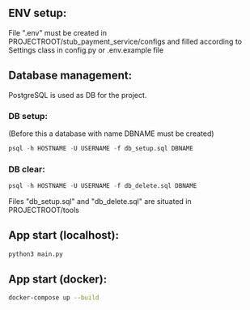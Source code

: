 ## ENV setup:

File ".env" must be created in PROJECTROOT/stub_payment_service/configs and filled according to Settings class
in config.py or .env.example file

## Database management:

PostgreSQL is used as DB for the project.

### DB setup:

(Before this a database with name DBNAME must be created)

```sql
psql -h HOSTNAME -U USERNAME -f db_setup.sql DBNAME
```

### DB clear:

```sql
psql -h HOSTNAME -U USERNAME -f db_delete.sql DBNAME
```

Files "db_setup.sql" and "db_delete.sql" are situated in PROJECTROOT/tools

## App start (localhost):

```bash
python3 main.py
```

## App start (docker):

```bash
docker-compose up --build
```